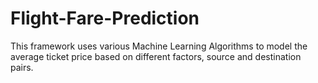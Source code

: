# Flight-Fare-Prediction
This framework uses various Machine Learning Algorithms to model the average ticket price based on different factors, source and destination pairs.
